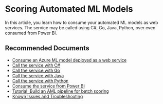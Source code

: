 <properties
	pageTitle="Scoring Automated ML Models"
	description="Scoring Automated ML Models"
	infoBubbleText="Scoring Automated ML Models"
	service="microsoft.machinelearning.automl"
	resource="automl"
	authors="Sabina"
	ms.author="sacartac"
	supportTopicIds="32690866"
	productPesIds="16644"
	cloudEnvironments="public, fairfax, mooncake, usnat, ussec"
	articleId="microsoft.machinelearning.automl.scoringmodels"
	selfHelpType="generic"
	ownershipId="AzureML_AzureMachineLearningServices"
/>

# Scoring Automated ML Models

In this article, you learn how to consume your automated ML models as web services. The service may be called using C#, Go, Java, Python, over even consumed from Power BI.


## **Recommended Documents**

* [Consume an Azure ML model deployed as a web service](https://docs.microsoft.com/azure/machine-learning/how-to-consume-web-service)
* [Call the service with C#](https://docs.microsoft.com/azure/machine-learning/how-to-consume-web-service#call-the-service-c)
* [Call the service with Go](https://docs.microsoft.com/azure/machine-learning/how-to-consume-web-service#call-the-service-go)
* [Call the service with Java](https://docs.microsoft.com/azure/machine-learning/how-to-consume-web-service#call-the-service-java)
* [Call the service with Python](https://docs.microsoft.com/azure/machine-learning/how-to-consume-web-service#call-the-service-python)
* [Consume the service from Power BI](https://docs.microsoft.com/azure/machine-learning/how-to-consume-web-service#consume-the-service-from-power-bi)
* [Tutorial: Build an AML pipeline for batch scoring](https://docs.microsoft.com/azure/machine-learning/tutorial-pipeline-batch-scoring-classification)
* [Known Issues and Troubleshooting](https://docs.microsoft.com/azure/machine-learning/resource-known-issues#automated-machine-learning)
